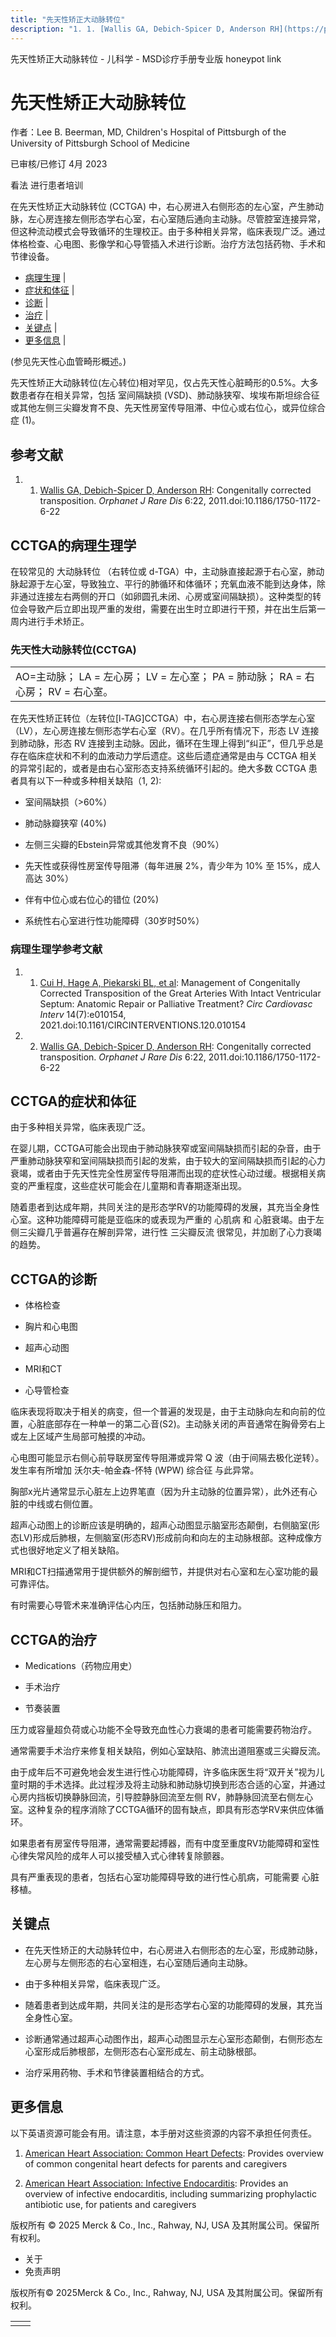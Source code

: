 ```yaml
---
title: "先天性矫正大动脉转位"
description: "1. 1. [Wallis GA, Debich-Spicer D, Anderson RH](https://pubmed.ncbi.nlm.nih.gov/21569592/): Congenitally corrected transposition. _Orphanet J Rare Dis_ 6:22, 2011.doi:10.1186/1750-1172-6-22"
---
```


﻿先天性矫正大动脉转位 \- 儿科学 \- MSD诊疗手册专业版 honeypot link

# 先天性矫正大动脉转位

作者：Lee B. Beerman, MD, Children's Hospital of Pittsburgh of the University of Pittsburgh School of
Medicine

已审核/已修订 4月 2023

看法 进行患者培训

在先天性矫正大动脉转位 (CCTGA) 中，右心房进入右侧形态的左心室，产生肺动脉，左心房连接左侧形态学右心室，右心室随后通向主动脉。尽管腔室连接异常，但这种流动模式会导致循环的生理校正。由于多种相关异常，临床表现广泛。通过体格检查、心电图、影像学和心导管插入术进行诊断。治疗方法包括药物、手术和节律设备。

- [病理生理](#病理生理_v79862354_zh) \|
- [症状和体征](#症状和体征_v79862383_zh) \|
- [诊断](#诊断_v79862393_zh) \|
- [治疗](#治疗_v79862414_zh) \|
- [关键点](#关键点_v79862430_zh) \|
- [更多信息](#更多信息_v79862443_zh) \|

(参见先天性心血管畸形概述。)

先天性矫正大动脉转位(左心转位)相对罕见，仅占先天性心脏畸形的0.5%。大多数患者存在相关异常，包括 室间隔缺损 (VSD)、肺动脉狭窄、埃埃布斯坦综合征 或其他左侧三尖瓣发育不良、先天性房室传导阻滞、中位心或右位心，或异位综合症 (1)。

## 参考文献

1. 1. [Wallis GA, Debich-Spicer D, Anderson RH](https://pubmed.ncbi.nlm.nih.gov/21569592/): Congenitally corrected transposition. _Orphanet J Rare Dis_ 6:22, 2011.doi:10.1186/1750-1172-6-22


## CCTGA的病理生理学

在较常见的 大动脉转位 （右转位或 d-TGA）中，主动脉直接起源于右心室，肺动脉起源于左心室，导致独立、平行的肺循环和体循环；充氧血液不能到达身体，除非通过连接左右两侧的开口（如卵圆孔未闭、心房或室间隔缺损）。这种类型的转位会导致产后立即出现严重的发绀，需要在出生时立即进行干预，并在出生后第一周内进行手术矫正。

### 先天性大动脉转位(CCTGA)

|     |
| --- |
| AO=主动脉； LA = 左心房； LV = 左心室； PA = 肺动脉； RA = 右心房； RV = 右心室。<br> |

在先天性矫正转位（左转位\[l-TAG\]CCTGA）中，右心房连接右侧形态学左心室（LV），左心房连接左侧形态学右心室（RV）。在几乎所有情况下，形态 LV 连接到肺动脉，形态 RV 连接到主动脉。因此，循环在生理上得到“纠正”，但几乎总是存在临床症状和不利的血液动力学后遗症。这些后遗症通常是由与 CCTGA 相关的异常引起的，或者是由右心室形态支持系统循环引起的。绝大多数 CCTGA 患者具有以下一种或多种相关缺陷（1, 2):

- 室间隔缺损（>60%）

- 肺动脉瓣狭窄 (40%)

- 左侧三尖瓣的Ebstein异常或其他发育不良（90%）

- 先天性或获得性房室传导阻滞（每年进展 2%，青少年为 10% 至 15%，成人高达 30%）

- 伴有中位心或右位心的错位 (20%)

- 系统性右心室进行性功能障碍（30岁时50%）


### 病理生理学参考文献

1. 1. [Cui H, Hage A, Piekarski BL, et al](https://pubmed.ncbi.nlm.nih.gov/34139866/): Management of Congenitally Corrected Transposition of the Great Arteries With Intact Ventricular Septum: Anatomic Repair or Palliative Treatment? _Circ Cardiovasc Interv_ 14(7):e010154, 2021.doi:10.1161/CIRCINTERVENTIONS.120.010154

2. 2. [Wallis GA, Debich-Spicer D, Anderson RH](https://pubmed.ncbi.nlm.nih.gov/21569592/): Congenitally corrected transposition. _Orphanet J Rare Dis_ 6:22, 2011.doi:10.1186/1750-1172-6-22


## CCTGA的症状和体征

由于多种相关异常，临床表现广泛。

在婴儿期，CCTGA可能会出现由于肺动脉狭窄或室间隔缺损而引起的杂音，由于严重肺动脉狭窄和室间隔缺损而引起的发紫，由于较大的室间隔缺损而引起的心力衰竭，或者由于先天性完全性房室传导阻滞而出现的症状性心动过缓。根据相关病变的严重程度，这些症状可能会在儿童期和青春期逐渐出现。

随着患者到达成年期，共同关注的是形态学RV的功能障碍的发展，其充当全身性心室。这种功能障碍可能是亚临床的或表现为严重的 心肌病 和 心脏衰竭。由于左侧三尖瓣几乎普遍存在解剖异常，进行性 三尖瓣反流 很常见，并加剧了心力衰竭的趋势。

## CCTGA的诊断

- 体格检查

- 胸片和心电图

- 超声心动图

- MRI和CT

- 心导管检查


临床表现将取决于相关的病变，但一个普遍的发现是，由于主动脉向左和向前的位置，心脏底部存在一种单一的第二心音(S2)。主动脉关闭的声音通常在胸骨旁右上或左上区域产生局部可触摸的冲动。

心电图可能显示右侧心前导联房室传导阻滞或异常 Q 波（由于间隔去极化逆转）。发生率有所增加 沃尔夫-帕金森-怀特 (WPW) 综合征 与此异常。

胸部x光片通常显示心脏左上边界笔直（因为升主动脉的位置异常），此外还有心脏的中线或右侧位置。

超声心动图上的诊断应该是明确的，超声心动图显示脑室形态颠倒，右侧脑室(形态LV)形成后肺根，左侧脑室(形态RV)形成前向和向左的主动脉根部。这种成像方式也很好地定义了相关缺陷。

MRI和CT扫描通常用于提供额外的解剖细节，并提供对右心室和左心室功能的最可靠评估。

有时需要心导管术来准确评估心内压，包括肺动脉压和阻力。

## CCTGA的治疗

- Medications（药物应用史）

- 手术治疗

- 节奏装置


压力或容量超负荷或心功能不全导致充血性心力衰竭的患者可能需要药物治疗。

通常需要手术治疗来修复相关缺陷，例如心室缺陷、肺流出道阻塞或三尖瓣反流。

由于成年后不可避免地会发生进行性心功能障碍，许多临床医生将“双开关”视为儿童时期的手术选择。此过程涉及将主动脉和肺动脉切换到形态合适的心室，并通过心房内挡板切换静脉回流，引导腔静脉回流至左侧 RV，肺静脉回流至右侧左心室。这种复杂的程序消除了CCTGA循环的固有缺点，即具有形态学RV来供应体循环。

如果患者有房室传导阻滞，通常需要起搏器，而有中度至重度RV功能障碍和室性心律失常风险的成年人可以接受植入式心律转复除颤器。

具有严重表现的患者，包括右心室功能障碍导致的进行性心肌病，可能需要 心脏移植。

## 关键点

- 在先天性矫正的大动脉转位中，右心房进入右侧形态的左心室，形成肺动脉，左心房与左侧形态的右心室相连，右心室随后通向主动脉。

- 由于多种相关异常，临床表现广泛。

- 随着患者到达成年期，共同关注的是形态学右心室的功能障碍的发展，其充当全身性心室。

- 诊断通常通过超声心动图作出，超声心动图显示左心室形态颠倒，右侧形态左心室形成后肺根部，左侧形态右心室形成左、前主动脉根部。

- 治疗采用药物、手术和节律装置相结合的方式。


## 更多信息

以下英语资源可能会有用。请注意，本手册对这些资源的内容不承担任何责任。

1. [American Heart Association: Common Heart Defects](https://www.heart.org/en/health-topics/congenital-heart-defects/about-congenital-heart-defects/common-types-of-heart-defects): Provides overview of common congenital heart defects for parents and caregivers

2. [American Heart Association: Infective Endocarditis](https://www.heart.org/en/health-topics/infective-endocarditis): Provides an overview of infective endocarditis, including summarizing prophylactic antibiotic use, for patients and caregivers




版权所有 © 2025
Merck & Co., Inc., Rahway, NJ, USA 及其附属公司。保留所有权利。

- 关于
- 免责声明

版权所有© 2025Merck & Co., Inc., Rahway, NJ, USA 及其附属公司。保留所有权利。

|     |     |
| --- | --- |
|  |  |